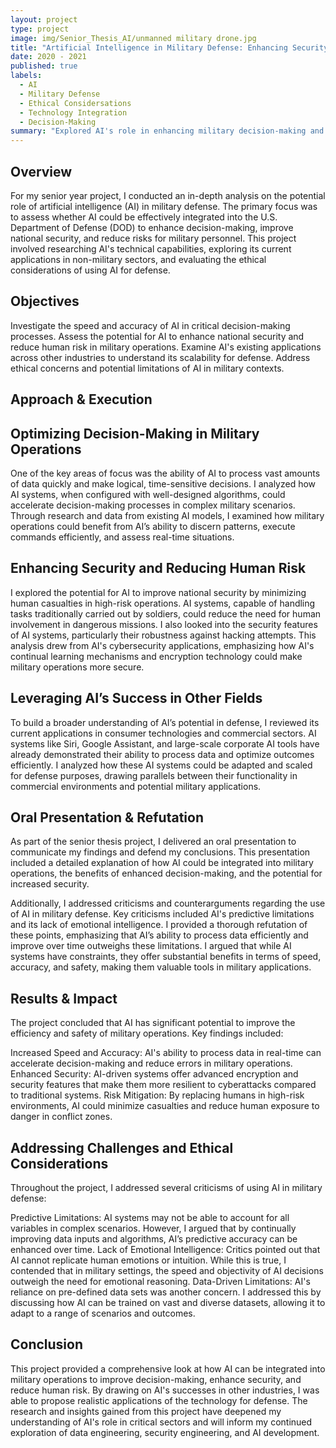 ```yaml
---
layout: project
type: project
image: img/Senior_Thesis_AI/unmanned military drone.jpg
title: "Artificial Intelligence in Military Defense: Enhancing Security and Decision-Making"
date: 2020 - 2021
published: true
labels:
  - AI
  - Military Defense
  - Ethical Considersations
  - Technology Integration
  - Decision-Making
summary: "Explored AI's role in enhancing military decision-making and strengthening security."
---
```


## Overview
For my senior year project, I conducted an in-depth analysis on the potential role of artificial intelligence (AI) in military defense. The primary focus was to assess whether AI could be effectively integrated into the U.S. Department of Defense (DOD) to enhance decision-making, improve national security, and reduce risks for military personnel. This project involved researching AI's technical capabilities, exploring its current applications in non-military sectors, and evaluating the ethical considerations of using AI for defense.

## Objectives
  Investigate the speed and accuracy of AI in critical decision-making processes.
  Assess the potential for AI to enhance national security and reduce human risk in military operations.
  Examine AI's existing applications across other industries to understand its scalability for defense.
  Address ethical concerns and potential limitations of AI in military contexts.
  
## Approach & Execution

## Optimizing Decision-Making in Military Operations
One of the key areas of focus was the ability of AI to process vast amounts of data quickly and make logical, time-sensitive decisions. I analyzed how AI systems, when configured with well-designed algorithms, could accelerate decision-making processes in complex military scenarios. Through research and data from existing AI models, I examined how military operations could benefit from AI’s ability to discern patterns, execute commands efficiently, and assess real-time situations.

## Enhancing Security and Reducing Human Risk
I explored the potential for AI to improve national security by minimizing human casualties in high-risk operations. AI systems, capable of handling tasks traditionally carried out by soldiers, could reduce the need for human involvement in dangerous missions. I also looked into the security features of AI systems, particularly their robustness against hacking attempts. This analysis drew from AI's cybersecurity applications, emphasizing how AI's continual learning mechanisms and encryption technology could make military operations more secure.

## Leveraging AI’s Success in Other Fields
To build a broader understanding of AI’s potential in defense, I reviewed its current applications in consumer technologies and commercial sectors. AI systems like Siri, Google Assistant, and large-scale corporate AI tools have already demonstrated their ability to process data and optimize outcomes efficiently. I analyzed how these AI systems could be adapted and scaled for defense purposes, drawing parallels between their functionality in commercial environments and potential military applications.

## Oral Presentation & Refutation
As part of the senior thesis project, I delivered an oral presentation to communicate my findings and defend my conclusions. This presentation included a detailed explanation of how AI could be integrated into military operations, the benefits of enhanced decision-making, and the potential for increased security.

Additionally, I addressed criticisms and counterarguments regarding the use of AI in military defense. Key criticisms included AI's predictive limitations and its lack of emotional intelligence. I provided a thorough refutation of these points, emphasizing that AI’s ability to process data efficiently and improve over time outweighs these limitations. I argued that while AI systems have constraints, they offer substantial benefits in terms of speed, accuracy, and safety, making them valuable tools in military applications.

## Results & Impact
The project concluded that AI has significant potential to improve the efficiency and safety of military operations. Key findings included:

  Increased Speed and Accuracy: AI's ability to process data in real-time can accelerate decision-making and reduce errors in military operations.
  Enhanced Security: AI-driven systems offer advanced encryption and security features that make them more resilient to cyberattacks compared to traditional systems.
  Risk Mitigation: By replacing humans in high-risk environments, AI could minimize casualties and reduce human exposure to danger in conflict zones.

## Addressing Challenges and Ethical Considerations
Throughout the project, I addressed several criticisms of using AI in military defense:

  Predictive Limitations: AI systems may not be able to account for all variables in complex scenarios. However, I argued that by continually improving data inputs and algorithms, AI’s predictive accuracy can be enhanced over time.
  Lack of Emotional Intelligence: Critics pointed out that AI cannot replicate human emotions or intuition. While this is true, I contended that in military settings, the speed and objectivity of AI decisions outweigh the need for emotional reasoning.
  Data-Driven Limitations: AI's reliance on pre-defined data sets was another concern. I addressed this by discussing how AI can be trained on vast and diverse datasets, allowing it to adapt to a range of scenarios and outcomes.
  
## Conclusion
This project provided a comprehensive look at how AI can be integrated into military operations to improve decision-making, enhance security, and reduce human risk. By drawing on AI's successes in other industries, I was able to propose realistic applications of the technology for defense. The research and insights gained from this project have deepened my understanding of AI's role in critical sectors and will inform my continued exploration of data engineering, security engineering, and AI development.
